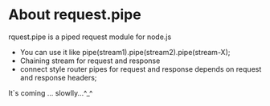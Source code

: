 # About request.pipe 
rquest.pipe is a piped request module for node.js

 *   You can use it like pipe(stream1).pipe(stream2).pipe(stream-X);
 *   Chaining stream for request and response
 *   connect style router pipes for request and response depends on request and response headers;

It`s coming ...   slowlly...^_^
